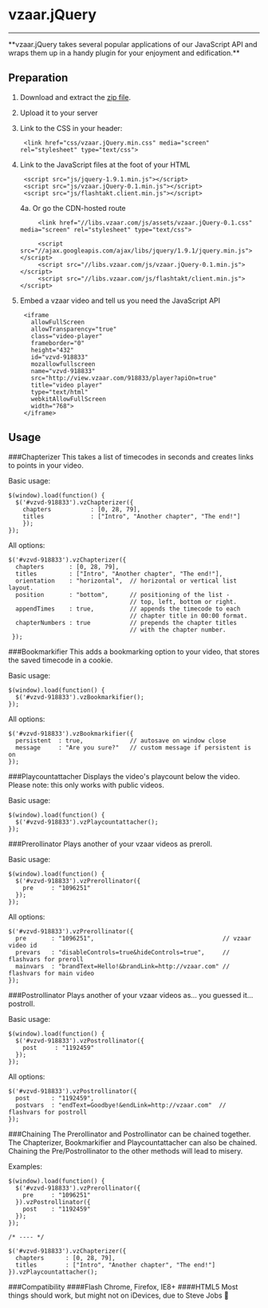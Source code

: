 vzaar.jQuery
============
<hr>
**vzaar.jQuery takes several popular applications of our JavaScript API and wraps them up in a handy plugin for your enjoyment and edification.**

Preparation
-----------

1. Download and extract the [zip file](https://github.com/vzaar/vzaar-jquery/archive/master.zip).
2. Upload it to your server
3. Link to the CSS in your header:

        <link href="css/vzaar.jQuery.min.css" media="screen" rel="stylesheet" type="text/css">
4. Link to the JavaScript files at the foot of your HTML

        <script src="js/jquery-1.9.1.min.js"></script>
        <script src="js/vzaar.jQuery-0.1.min.js"></script>
        <script src="js/flashtakt.client.min.js"></script>

    4a. Or go the CDN-hosted route

            <link href="//libs.vzaar.com/js/assets/vzaar.jQuery-0.1.css" media="screen" rel="stylesheet" type="text/css">

            <script src="//ajax.googleapis.com/ajax/libs/jquery/1.9.1/jquery.min.js"></script>
            <script src="//libs.vzaar.com/js/vzaar.jQuery-0.1.min.js"></script>
            <script src="//libs.vzaar.com/js/flashtakt/client.min.js"></script>


5. Embed a vzaar video and tell us you need the JavaScript API

        <iframe
          allowFullScreen
          allowTransparency="true"
          class="video-player"
          frameborder="0"
          height="432"
          id="vzvd-918833"
          mozallowfullscreen
          name="vzvd-918833"
          src="http://view.vzaar.com/918833/player?apiOn=true"
          title="video player"
          type="text/html"
          webkitAllowFullScreen
          width="768">
        </iframe>

Usage
-----

###Chapterizer
This takes a list of timecodes in seconds and creates links to points in your video.

Basic usage:

    $(window).load(function() {
      $('#vzvd-918833').vzChapterizer({
    	chapters		   : [0, 28, 79],
    	titles			   : ["Intro", "Another chapter", "The end!"]
    	});
    });

All options:

    $('#vzvd-918833').vzChapterizer({
      chapters       : [0, 28, 79],
      titles         : ["Intro", "Another chapter", "The end!"],
      orientation    : "horizontal",  // horizontal or vertical list layout.
      position       : "bottom",      // positioning of the list -
                                      // top, left, bottom or right.
      appendTimes    : true,          // appends the timecode to each
                                      // chapter title in 00:00 format.
      chapterNumbers : true           // prepends the chapter titles
                                      // with the chapter number.
     });

###Bookmarkifier
This adds a bookmarking option to your video, that stores the saved timecode in a cookie.

Basic usage:

    $(window).load(function() {
      $('#vzvd-918833').vzBookmarkifier();
    });

All options:

    $('#vzvd-918833').vzBookmarkifier({
      persistent  : true,             // autosave on window close
      message     : "Are you sure?"   // custom message if persistent is on
    });

###Playcountattacher
Displays the video's playcount below the video. Please note: this only works with public videos.

Basic usage:

    $(window).load(function() {
      $('#vzvd-918833').vzPlaycountattacher();
    });

###Prerollinator
Plays another of your vzaar videos as preroll.

Basic usage:

    $(window).load(function() {
      $('#vzvd-918833').vzPrerollinator({
        pre     : "1096251"
      });
    });

All options:

    $('#vzvd-918833').vzPrerollinator({
      pre       : "1096251",                                    // vzaar video id
      prevars   : "disableControls=true&hideControls=true",     // flashvars for preroll
      mainvars  : "brandText=Hello!&brandLink=http://vzaar.com" // flashvars for main video
    });

###Postrollinator
Plays another of your vzaar videos as... you guessed it... postroll.

Basic usage:

    $(window).load(function() {
      $('#vzvd-918833').vzPostrollinator({
        post     : "1192459"
      });
    });

All options:

    $('#vzvd-918833').vzPostrollinator({
      post      : "1192459",                                   
      postvars  : "endText=Goodbye!&endLink=http://vzaar.com"  // flashvars for postroll
    });

###Chaining
The Prerollinator and Postrollinator can be chained together.
The Chapterizer, Bookmarkifier and Playcountattacher can also be chained.
Chaining the Pre/Postrollinator to the other methods will lead to misery.

Examples:

    $(window).load(function() {
      $('#vzvd-918833').vzPrerollinator({
        pre     : "1096251"
      }).vzPostrollinator({
        post    : "1192459"
      });
    });

    /* ---- */

    $('#vzvd-918833').vzChapterizer({
      chapters		: [0, 28, 79],
      titles		: ["Intro", "Another chapter", "The end!"]
    }).vzPlaycountattacher();

###Compatibility
####Flash
Chrome, Firefox, IE8+
####HTML5
Most things should work, but might not on iDevices, due to Steve Jobs :ghost:
